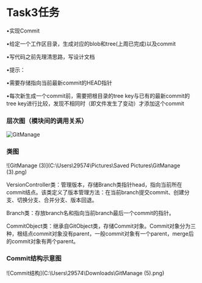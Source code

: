 # Task3任务

•实现Commit

•给定一个工作区目录，生成对应的blob和tree(上周已完成)以及commit

•写代码之前先理清思路，写设计文档

•提示：

•需要存储指向当前最新commit的HEAD指针

•每次新生成一个commit前，需要把根目录的tree key与已有的最新commit的tree key进行比较，发现不相同时（即文件发生了变动）才添加这个commit

### 层次图（模块间的调用关系）

![GitManage](C:\Users\29574\Downloads\GitManage.png)



### 类图

![GitManage (3)](C:\Users\29574\Pictures\Saved Pictures\GitManage (3).png)

VersionController类：管理版本，存储Branch类指针head，指向当前所在commit结点。该类定义了版本管理方法：在当前branch提交commit、创建分支、切换分支、合并分支、版本回退。

Branch类：存放branch名和指向当前branch最后一个commit的指针。

CommitObject类：继承自GitObject类，存储Commit对象。Commit对象分为三种，根结点commit对象没有parent，一般commit对象有一个parent，merge后的commit对象有两个parent。

### Commit结构示意图

![Commit结构](C:\Users\29574\Downloads\GitManage (5).png)